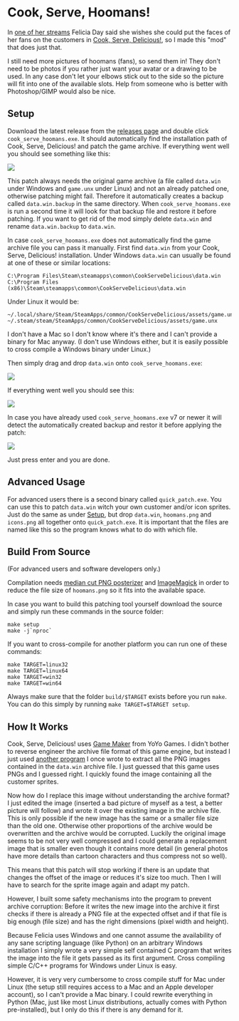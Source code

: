 Cook, Serve, Hoomans!
=====================

In [one of her streams](http://www.twitch.tv/feliciaday/v/4517425?t=02h19m22s)
Felicia Day said she wishes she could put the faces of her fans on the customers
in [Cook, Serve, Delicious!](http://store.steampowered.com/app/247020/), so I
made this "mod" that does just that.

I still need more pictures of hoomans (fans), so send them in! They don't need
to be photos if you rather just want your avatar or a drawing to be used. In any
case don't let your elbows stick out to the side so the picture will fit into
one of the available slots. Help from someone who is better with Photoshop/GIMP
would also be nice.

Setup
-----

Download the latest release from the [releases page](https://github.com/panzi/cook-serve-hoomans/releases)
and double click `cook_serve_hoomans.exe`. It should automatically find the
installation path of Cook, Serve, Delicious! and patch the game archive. If
everything went well you should see something like this:

![](http://i.imgur.com/Lzm78hM.png)

This patch always needs the original game archive (a file called `data.win` under
Windows and `game.unx` under Linux) and not an already patched one, otherwise
patching might fail. Therefore it automatically creates a backup called
`data.win.backup` in the same directory. When `cook_serve_hoomans.exe` is run a
second time it will look for that backup file and restore it before patching. If
you want to get rid of the mod simply delete `data.win` and rename
`data.win.backup` to `data.win`.

In case `cook_serve_hoomans.exe` does not automatically find the game archive
file you can pass it manually. First find `data.win` from your Cook, Serve,
Delicious! installation. Under Windows `data.win` can usually be found at one of
these or similar locations:

```
C:\Program Files\Steam\steamapps\common\CookServeDelicious\data.win
C:\Program Files (x86)\Steam\steamapps\common\CookServeDelicious\data.win
```

Under Linux it would be:

```
~/.local/share/Steam/SteamApps/common/CookServeDelicious/assets/game.unx
~/.steam/steam/SteamApps/common/CookServeDelicious/assets/game.unx
```

I don't have a Mac so I don't know where it's there and I can't provide a binary
for Mac anyway. (I don't use Windows either, but it is easily possible to cross
compile a Windows binary under Linux.)

Then simply drag and drop `data.win` onto `cook_serve_hoomans.exe`:

![](http://i.imgur.com/XVC4YIn.png)

If everything went well you should see this:

![](http://i.imgur.com/akcgTv9.png)

In case you have already used `cook_serve_hoomans.exe` v7 or newer it will detect
the automatically created backup and restor it before applying the patch:

![](http://i.imgur.com/W7QGslM.png)

Just press enter and you are done.

Advanced Usage
--------------

For advanced users there is a second binary called `quick_patch.exe`. You can
use this to patch `data.win` witch your own customer and/or icon sprites. Just
do the same as under [Setup](#setup), but drop `data.win`, `hoomans.png` and
`icons.png` all together onto `quick_patch.exe`. It is important that the files
are named like this so the program knows what to do with which file.

Build From Source
-----------------

(For advanced users and software developers only.)

Compilation needs [median cut PNG posterizer](https://github.com/pornel/mediancut-posterizer)
and [ImageMagick](http://www.imagemagick.org/) in order to reduce the file size
of `hoomans.png` so it fits into the available space.

In case you want to build this patching tool yourself download the source and
simply run these commands in the source folder:

```
make setup
make -j`nproc`
```

If you want to cross-compile for another platform you can run one of these
commands:

```
make TARGET=linux32
make TARGET=linux64
make TARGET=win32
make TARGET=win64
```

Always make sure that the folder `build/$TARGET` exists before you run `make`.
You can do this simply by running `make TARGET=$TARGET setup`.

How It Works
------------

Cook, Serve, Delicious! uses [Game Maker](http://www.yoyogames.com/studio) from
YoYo Games. I didn't bother to reverse engineer the archive file format of this
game engine, but instead I just used [another program](https://github.com/panzi/mediaextract)
I once wrote to extract all the PNG images contained in the `data.win` archive
file. I just guessed that this game uses PNGs and I guessed right. I quickly
found the image containing all the customer sprites.

Now how do I replace this image without understanding the archive format? I just
edited the image (inserted a bad picture of myself as a test, a better picture
will follow) and wrote it over the existing image in the archive file. This is
only possible if the new image has the same or a smaller file size than the old
one. Otherwise other proportions of the archive would be overwritten and the
archive would be corrupted. Luckily the original image seems to be not very well
compressed and I could generate a replacement image that is smaller even though
it contains more detail (in general photos have more details than cartoon
characters and thus compress not so well).

This means that this patch will stop working if there is an update that changes
the offset of the image or reduces it's size too much. Then I will have to
search for the sprite image again and adapt my patch.

However, I built some safety mechanisms into the program to prevent archive
corruption: Before it writes the new image into the archive it first checks if
there is already a PNG file at the expected offset and if that file is big
enough (file size) and has the right dimensions (pixel width and height).

Because Felicia uses Windows and one cannot assume the availability of any sane
scripting language (like Python) on an arbitrary Windows installation I simply
wrote a very simple self contained C program that writes the image into the
file it gets passed as its first argument. Cross compiling simple C/C++ programs
for Windows under Linux is easy.

However, it is very very cumbersome to cross compile stuff for Mac under Linux
(the setup still requires access to a Mac and an Apple developer account), so I
can't provide a Mac binary. I could rewrite everything in Python (Mac, just like
most Linux distributions, actually comes with Python pre-installed), but I only
do this if there is any demand for it.
